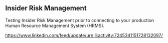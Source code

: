 ## Insider Risk Management
Testing Insider Risk Management prior to connecting to your production Human Resource Management System (HRMS).
   
https://www.linkedin.com/feed/update/urn:li:activity:7245341151728132097/
  

